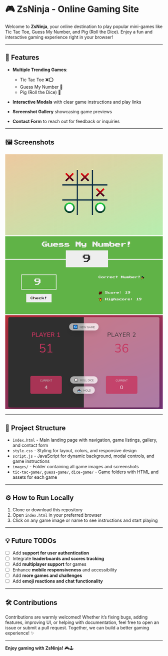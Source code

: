 # 🎮 ZsNinja - Online Gaming Site

Welcome to **ZsNinja**, your online destination to play popular mini-games like Tic Tac Toe, Guess My Number, and Pig (Roll the Dice). Enjoy a fun and interactive gaming experience right in your browser!

---

## 🚀 Features

- **Multiple Trending Games**:  
  - Tic Tac Toe ❌⭕  
  - Guess My Number 🤔  
  - Pig (Roll the Dice) 🎲  

- **Interactive Modals** with clear game instructions and play links  
- **Screenshot Gallery** showcasing game previews  
- **Contact Form** to reach out for feedback or inquiries  

---

## 🖼️ Screenshots

![Tic Tac Toe](./images/ticss.PNG)  
![Guess My Number](./images/guessSS.PNG)  
![Pig Roll the Dice](./images/pigSS.PNG)  

---

## 📂 Project Structure

- `index.html` - Main landing page with navigation, game listings, gallery, and contact form  
- `style.css` - Styling for layout, colors, and responsive design  
- `script.js` - JavaScript for dynamic background, modal controls, and game instructions  
- `images/` - Folder containing all game images and screenshots  
- `tic-tac-game/`, `guess-game/`, `dice-game/` - Game folders with HTML and assets for each game  

---

## ⚙️ How to Run Locally

1. Clone or download this repository  
2. Open `index.html` in your preferred browser  
3. Click on any game image or name to see instructions and start playing  

---

## 💡 Future TODOs

- [ ] Add **support for user authentication**  
- [ ] Integrate **leaderboards and scores tracking**  
- [ ] Add **multiplayer support** for games  
- [ ] Enhance **mobile responsiveness** and accessibility  
- [ ] Add **more games and challenges**  
- [ ] Add **emoji reactions and chat functionality**  
--- 

## 🛠 Contributions

Contributions are warmly welcomed! Whether it’s fixing bugs, adding features, improving UI, or helping with documentation, feel free to open an issue or submit a pull request. Together, we can build a better gaming experience! ✨

---

**Enjoy gaming with ZsNinja!** 🎮🕹️

